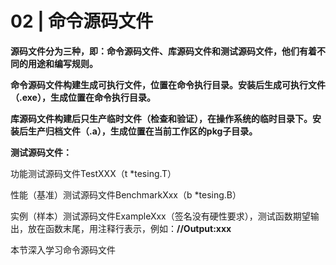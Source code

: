 # 02 | 命令源码文件
**源码文件分为三种，即：命令源码文件、库源码文件和测试源码文件，他们有着不同的用途和编写规则。**

**命令源码文件构建生成可执行文件，位置在命令执行目录。安装后生成可执行文件（.exe），生成位置在命令执行目录。**

**库源码文件构建后只生产临时文件（检查和验证），在操作系统的临时目录下。安装后生产归档文件（.a），生成位置在当前工作区的pkg子目录。**

**测试源码文件：**

功能测试源码文件TestXXX（t *tesing.T）

性能（基准）测试源码文件BenchmarkXxx（b *tesing.B）

实例（样本）测试源码文件ExampleXxx（签名没有硬性要求），测试函数期望输出，放在函数末尾，用注释行表示，例如：**//Output:xxx**


本节深入学习命令源码文件
